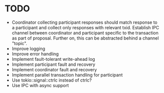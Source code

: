 # TODO
* Coordinator collecting participant responses should match response to a participant and collect only responses with
relevant txid. Establish IPC channel between coordinator and participant specific to the transaction as part of proposal.
Further on, this can be abstracted behind a channel "topic".
* Improve logging
* Improve error handling
* Implement fault-tolerant write-ahead log
* Implement participant fault and recovery
* Implement coordinator fault and recovery
* Implement parallel transaction handling for participant
* Use tokio::signal::ctrlc instead of ctrlc?
* Use IPC with async support
